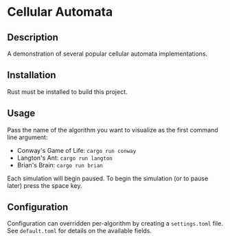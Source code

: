 # Cellular Automata

## Description

A demonstration of several popular cellular automata implementations.

## Installation

Rust must be installed to build this project.

## Usage

Pass the name of the algorithm you want to visualize as the first command line argument:

- Conway's Game of Life: `cargo run conway`
- Langton's Ant: `cargo run langton`
- Brian's Brain: `cargo run brian`

Each simulation will begin paused. To begin the simulation (or to pause later) press the space key.

## Configuration

Configuration can overridden per-algorithm by creating a `settings.toml` file. See
`default.toml` for details on the available fields.
